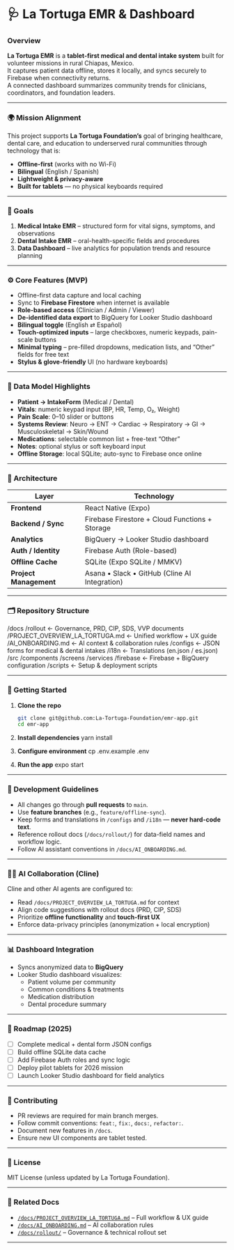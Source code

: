 # 🩺 La Tortuga EMR & Dashboard

### Overview
**La Tortuga EMR** is a **tablet-first medical and dental intake system** built for volunteer missions in rural Chiapas, Mexico.  
It captures patient data offline, stores it locally, and syncs securely to Firebase when connectivity returns.  
A connected dashboard summarizes community trends for clinicians, coordinators, and foundation leaders.

---

### 🌍 Mission Alignment
This project supports **La Tortuga Foundation’s** goal of bringing healthcare, dental care, and education to underserved rural communities through technology that is:
- **Offline-first** (works with no Wi-Fi)
- **Bilingual** (English / Spanish)
- **Lightweight & privacy-aware**
- **Built for tablets** — no physical keyboards required

---

### 🎯 Goals
1. **Medical Intake EMR** – structured form for vital signs, symptoms, and observations  
2. **Dental Intake EMR** – oral-health-specific fields and procedures  
3. **Data Dashboard** – live analytics for population trends and resource planning  

---

### ⚙️ Core Features (MVP)
- Offline-first data capture and local caching  
- Sync to **Firebase Firestore** when internet is available  
- **Role-based access** (Clinician / Admin / Viewer)  
- **De-identified data export** to BigQuery for Looker Studio dashboard  
- **Bilingual toggle** (English ⇄ Español)  
- **Touch-optimized inputs** – large checkboxes, numeric keypads, pain-scale buttons  
- **Minimal typing** – pre-filled dropdowns, medication lists, and “Other” fields for free text  
- **Stylus & glove-friendly** UI (no hardware keyboards)  

---

### 🧠 Data Model Highlights
- **Patient → IntakeForm** (Medical / Dental)  
- **Vitals**: numeric keypad input (BP, HR, Temp, O₂, Weight)  
- **Pain Scale**: 0–10 slider or buttons  
- **Systems Review**: Neuro → ENT → Cardiac → Respiratory → GI → Musculoskeletal → Skin/Wound  
- **Medications**: selectable common list + free-text “Other”  
- **Notes**: optional stylus or soft keyboard input  
- **Offline Storage**: local SQLite; auto-sync to Firebase once online  

---

### 🧩 Architecture
| Layer | Technology |
|-------|-------------|
| **Frontend** | React Native (Expo) |
| **Backend / Sync** | Firebase Firestore + Cloud Functions + Storage |
| **Analytics** | BigQuery → Looker Studio dashboard |
| **Auth / Identity** | Firebase Auth (Role-based) |
| **Offline Cache** | SQLite (Expo SQLite / MMKV) |
| **Project Management** | Asana • Slack • GitHub (Cline AI Integration) |

---

### 🗂️ Repository Structure
/docs
/rollout ← Governance, PRD, CIP, SDS, VVP documents
/PROJECT_OVERVIEW_LA_TORTUGA.md ← Unified workflow + UX guide
/AI_ONBOARDING.md ← AI context & collaboration rules
/configs ← JSON forms for medical & dental intakes
/i18n ← Translations (en.json / es.json)
/src
/components
/screens
/services
/firebase ← Firebase + BigQuery configuration
/scripts ← Setup & deployment scripts

---

### 🚀 Getting Started
1. **Clone the repo**
   ```bash
   git clone git@github.com:La-Tortuga-Foundation/emr-app.git
   cd emr-app

2. **Install dependencies**
   yarn install

3. **Configure environment**
   cp .env.example .env

4. **Run the app**
   expo start

---

### 🧭 Development Guidelines

- All changes go through **pull requests** to `main`.  
- Use **feature branches** (e.g., `feature/offline-sync`).  
- Keep forms and translations in `/configs` and `/i18n` — **never hard-code text**.  
- Reference rollout docs (`/docs/rollout/`) for data-field names and workflow logic.  
- Follow AI assistant conventions in `/docs/AI_ONBOARDING.md`.  

---

### 🧑‍💻 AI Collaboration (Cline)

Cline and other AI agents are configured to:

- Read `/docs/PROJECT_OVERVIEW_LA_TORTUGA.md` for context  
- Align code suggestions with rollout docs (PRD, CIP, SDS)  
- Prioritize **offline functionality** and **touch-first UX**  
- Enforce data-privacy principles (anonymization + local encryption)  

---

### 📊 Dashboard Integration

- Syncs anonymized data to **BigQuery**  
- Looker Studio dashboard visualizes:
  - Patient volume per community  
  - Common conditions & treatments  
  - Medication distribution  
  - Dental procedure summary  

---

### 📅 Roadmap (2025)

- [ ] Complete medical + dental form JSON configs  
- [ ] Build offline SQLite data cache  
- [ ] Add Firebase Auth roles and sync logic  
- [ ] Deploy pilot tablets for 2026 mission  
- [ ] Launch Looker Studio dashboard for field analytics  

---

### 🤝 Contributing

- PR reviews are required for main branch merges.  
- Follow commit conventions: `feat:`, `fix:`, `docs:`, `refactor:`.  
- Document new features in `/docs`.  
- Ensure new UI components are tablet tested.  

---

### 📜 License

MIT License (unless updated by La Tortuga Foundation).

---

### 📘 Related Docs

- [`/docs/PROJECT_OVERVIEW_LA_TORTUGA.md`](./docs/PROJECT_OVERVIEW_LA_TORTUGA.md) – Full workflow & UX guide  
- [`/docs/AI_ONBOARDING.md`](./docs/AI_ONBOARDING.md) – AI collaboration rules  
- [`/docs/rollout/`](./docs/rollout/) – Governance & technical rollout set  

---
